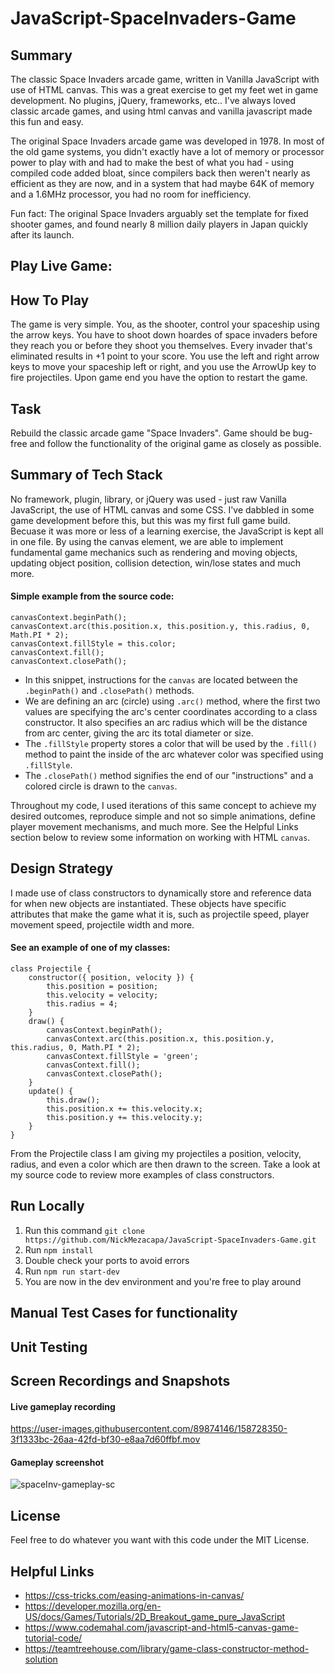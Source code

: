 # JavaScript-SpaceInvaders-Game
## Summary 
The classic Space Invaders arcade game, written in Vanilla JavaScript with use of HTML canvas. This was a great exercise to get my feet wet in game development. No plugins, jQuery, frameworks, etc.. I've always loved classic arcade games, and using html canvas and vanilla javascript made this fun and easy. 

The original Space Invaders arcade game was developed in 1978. In most of the old game systems, you didn't exactly have a lot of memory or processor power to play with and had to make the best of what you had - using compiled code added bloat, since compilers back then weren't nearly as efficient as they are now, and in a system that had maybe 64K of memory and a 1.6MHz processor, you had no room for inefficiency.

Fun fact: The original Space Invaders arguably set the template for fixed shooter games, and found nearly 8 million daily players in Japan quickly after its launch.

## Play Live Game:

## How To Play
The game is very simple. You, as the shooter, control your spaceship using the arrow keys. You have to shoot down hoardes of space invaders before they reach you or before they shoot you themselves. Every invader that's eliminated results in +1 point to your score. You use the left and right arrow keys to move your spaceship left or right, and you use the ArrowUp key to fire projectiles. Upon game end you have the option to restart the game. 

## Task
Rebuild the classic arcade game "Space Invaders". Game should be bug-free and follow the functionality of the original game as closely as possible.

## Summary of Tech Stack
No framework, plugin, library, or jQuery was used - just raw Vanilla JavaScript, the use of HTML canvas and some CSS. I've dabbled in some game development before this, but this was my first full game build. Becuase it was more or less of a learning exercise, the JavaScript is kept all in one file. By using the canvas element, we are able to implement fundamental game mechanics such as rendering and moving objects, updating object position, collision detection, win/lose states and much more. 

#### Simple example from the source code:
```
canvasContext.beginPath();
canvasContext.arc(this.position.x, this.position.y, this.radius, 0, Math.PI * 2);
canvasContext.fillStyle = this.color;
canvasContext.fill();
canvasContext.closePath();
```
- In this snippet, instructions for the `canvas` are located between the `.beginPath()` and `.closePath()` methods. <br /> 
- We are defining an arc (circle) using `.arc()` method, where the first two values are specifying the arc's center coordinates according to a class constructor. It also specifies an arc radius which will be the distance from arc center, giving the arc its total diameter or size. <br />
- The `.fillStyle` property stores a color that will be used by the `.fill()` method to paint the inside of the arc whatever color was specified using `.fillStyle`. <br />
- The `.closePath()` method signifies the end of our "instructions" and a colored circle is drawn to the `canvas`. <br />

Throughout my code, I used iterations of this same concept to achieve my desired outcomes, reproduce simple and not so simple animations, define player movement mechanisms, and much more. See the Helpful Links section below to review some information on working with HTML `canvas`.

## Design Strategy
I made use of class constructors to dynamically store and reference data for when new objects are instantiated. These objects have specific attributes that make the game what it is, such as projectile speed, player movement speed, projectile width and more.

#### See an example of one of my classes:
```
class Projectile {
    constructor({ position, velocity }) {
        this.position = position;
        this.velocity = velocity;
        this.radius = 4;
    }
    draw() {
        canvasContext.beginPath();
        canvasContext.arc(this.position.x, this.position.y, this.radius, 0, Math.PI * 2);
        canvasContext.fillStyle = 'green';
        canvasContext.fill();
        canvasContext.closePath();
    }
    update() {
        this.draw();
        this.position.x += this.velocity.x;
        this.position.y += this.velocity.y;
    }
}
```
From the Projectile class I am giving my projectiles a position, velocity, radius, and even a color which are then drawn to the screen. Take a look at my source code to review more examples of class constructors.

## Run Locally
1. Run this command `git clone https://github.com/NickMezacapa/JavaScript-SpaceInvaders-Game.git`
2. Run `npm install`
3. Double check your ports to avoid errors
4. Run `npm run start-dev`
5. You are now in the dev environment and you're free to play around

## Manual Test Cases for functionality

## Unit Testing

## Screen Recordings and Snapshots
#### Live gameplay recording
https://user-images.githubusercontent.com/89874146/158728350-3f1333bc-26aa-42fd-bf30-e8aa7d60ffbf.mov
#### Gameplay screenshot
![spaceInv-gameplay-sc](https://user-images.githubusercontent.com/89874146/158728388-4816375f-5068-43b8-b57c-83e3768c88c2.png)

## License
Feel free to do whatever you want with this code under the MIT License.

## Helpful Links
- https://css-tricks.com/easing-animations-in-canvas/
- https://developer.mozilla.org/en-US/docs/Games/Tutorials/2D_Breakout_game_pure_JavaScript
- https://www.codemahal.com/javascript-and-html5-canvas-game-tutorial-code/
- https://teamtreehouse.com/library/game-class-constructor-method-solution


